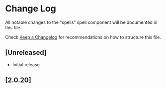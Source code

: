 # Change Log

All notable changes to the "spells" spell component will be documented in this file.

Check [Keep a Changelog](http://keepachangelog.com/) for recommendations on how to structure this file.

## [Unreleased]

- Initial release

## [2.0.20]